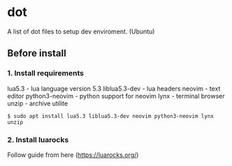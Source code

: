 # dot

A list of dot files to setup dev enviroment. (Ubuntu)

## Before install

### 1. Install requirements

lua5.3 - lua language version 5.3
liblua5.3-dev - lua headers
neovim - text editor
python3-neovim - python support for neovim
lynx - terminal browser
unzip - archive utilite

```shell
$ sudo apt install lua5.3 liblua5.3-dev neovim python3-neovim lynx unzip
```

### 2. Install luarocks

Follow guide from here (https://luarocks.org/)


